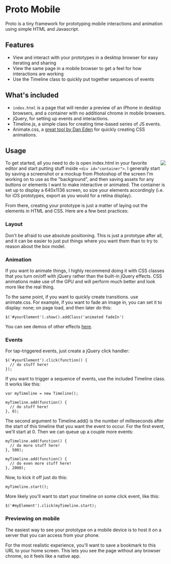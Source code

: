 # Proto Mobile

Proto is a tiny framework for prototyping mobile interactions and animation using simple HTML and Javascript.

## Features

- View and interact with your prototypes in a desktop browser for easy iterating and sharing
- View the same page in a mobile browser to get a feel for how interactions are working
- Use the Timeline class to quickly put together sequences of events

## What's included

- `index.html` is a page that will render a preview of an iPhone in desktop browsers, and a container with no additional chrome in mobile browsers.
- jQuery, for setting up events and interactions.
- Timeline.js, a simple class for creating time-based series of JS events.
- Animate.css, a [great tool by Dan Eden](http://daneden.me/animate/) for quickly creating CSS animations.

## Usage

<img align="right" src="http://cl.ly/image/1R0e2M1Q0b3q/proto-mobile.png" />

To get started, all you need to do is open index.html in your favorite editor and start putting stuff inside `<div id="container">`. I generally start by saving a screenshot or a mockup from Photoshop of the screen I'm working on to use as the "background", and then saving assets for any buttons or elements I want to make interactive or animated. The container is set up to display a 640x1136 screen, so size your elements accordingly (i.e. for iOS prototypes, export as you would for a retina display).

From there, creating your prototype is just a matter of laying out the elements in HTML and CSS. Here are a few best practices:

### Layout

Don't be afraid to use absolute positioning. This is just a prototype after all, and it can be easier to just put things where you want them than to try to reason about the box model.

### Animation

If you want to animate things, I highly recommend doing it with CSS classes that you turn on/off with jQuery rather than the built-in jQuery effects. CSS animations make use of the GPU and will perform much better and look more like the real thing.

To the same point, if you want to quickly create transitions. use animate.css. For example, if you want to fade an image in, you can set it to display: none; on page load, and then later do this:

    $('#yourElement').show().addClass('animated fadeIn')

You can see demos of other effects [here](http://daneden.me/animate/).

### Events

For tap-triggered events, just create a jQuery click handler:

    $('#yourElement').click(function() {
      // do stuff here!
    });

If you want to trigger a sequence of events, use the included Timeline class. It works like this:

    var myTimeline = new Timeline();

    myTimeline.add(function() {
      // do stuff here!
    }, 0);

The second argument to Timeline.add() is the number of milleseconds after the start of this timeline that you want the event to occur. For the first event, we'll start at 0. Then we can queue up a couple more events:

    myTimeline.add(function() {
      // do more stuff here!
    }, 500);

    myTimeline.add(function() {
      // do even more stuff here!
    }, 2000);

Now, to kick it off just do this:

    myTimeline.start();

More likely you'll want to start your timeline on some click event, like this:

    $('#myElement').click(myTimeline.start);

### Previewing on mobile

The easiest way to see your prototype on a mobile device is to host it on a server that you can access from your phone.

For the most realistic experience, you'll want to save a bookmark to this URL to your home screen. This lets you see the page without any browser chrome, so it feels like a native app.
